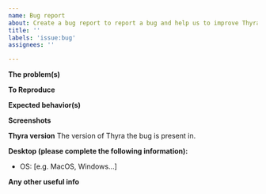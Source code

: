 ```yaml
---
name: Bug report
about: Create a bug report to report a bug and help us to improve Thyra
title: ''
labels: 'issue:bug'
assignees: ''

---
```


**The problem(s)**


**To Reproduce**

**Expected behavior(s)**

**Screenshots**

**Thyra version**
The version of Thyra the bug is present in.

**Desktop (please complete the following information):**
 - OS: [e.g. MacOS, Windows...]
 
 **Any other useful info**
